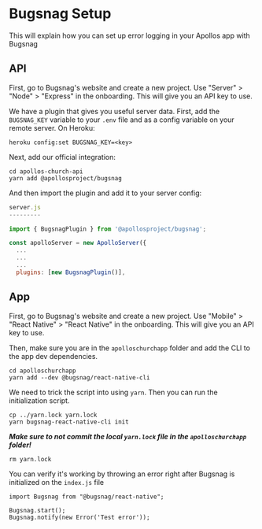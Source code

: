 # Bugsnag Setup

This will explain how you can set up error logging in your Apollos app with Bugsnag

## API

First, go to Bugsnag's website and create a new project. Use "Server" > "Node" > "Express" in the onboarding. This will give you an API key to use.

We have a plugin that gives you useful server data. First, add the `BUGSNAG_KEY` variable to your `.env` file and as a config variable on your remote server. On Heroku:

```
heroku config:set BUGSNAG_KEY=<key>
```

Next, add our official integration:

```
cd apollos-church-api
yarn add @apollosproject/bugsnag
```

And then import the plugin and add it to your server config:

```js
server.js
---------

import { BugsnagPlugin } from '@apollosproject/bugsnag';

const apolloServer = new ApolloServer({
  ...
  ...
  ...
  plugins: [new BugsnagPlugin()],
```

## App

First, go to Bugsnag's website and create a new project. Use "Mobile" > "React Native" > "React Native" in the onboarding. This will give you an API key to use.

Then, make sure you are in the `apolloschurchapp` folder and add the CLI to the app dev dependencies.

```
cd apolloschurchapp
yarn add --dev @bugsnag/react-native-cli
```

We need to trick the script into using `yarn`. Then you can run the initialization script.

```
cp ../yarn.lock yarn.lock
yarn bugsnag-react-native-cli init
```

**_Make sure to not commit the local `yarn.lock` file in the `apolloschurchapp` folder!_**

```
rm yarn.lock
```

You can verify it's working by throwing an error right after Bugsnag is initialized on the `index.js` file

```
import Bugsnag from "@bugsnag/react-native";

Bugsnag.start();
Bugsnag.notify(new Error('Test error'));
```
